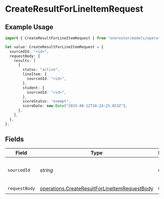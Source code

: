 # CreateResultForLineItemRequest

## Example Usage

```typescript
import { CreateResultForLineItemRequest } from "oneroster/models/operations";

let value: CreateResultForLineItemRequest = {
  sourcedId: "<id>",
  requestBody: {
    results: [
      {
        status: "active",
        lineItem: {
          sourcedId: "<id>",
        },
        student: {
          sourcedId: "<id>",
        },
        scoreStatus: "exempt",
        scoreDate: new Date("2025-06-12T18:24:25.853Z"),
      },
    ],
  },
};
```

## Fields

| Field                                                                                                          | Type                                                                                                           | Required                                                                                                       | Description                                                                                                    |
| -------------------------------------------------------------------------------------------------------------- | -------------------------------------------------------------------------------------------------------------- | -------------------------------------------------------------------------------------------------------------- | -------------------------------------------------------------------------------------------------------------- |
| `sourcedId`                                                                                                    | *string*                                                                                                       | :heavy_check_mark:                                                                                             | The sourcedId of the line item                                                                                 |
| `requestBody`                                                                                                  | [operations.CreateResultForLineItemRequestBody](../../models/operations/createresultforlineitemrequestbody.md) | :heavy_check_mark:                                                                                             | N/A                                                                                                            |